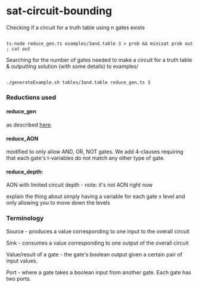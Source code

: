 # sat-circuit-bounding

Checking if a circuit for a truth table using n gates exists 

<pre><code>
ts-node reduce_gen.ts examples/3and.table 3 > prob && minisat prob out ; cat out
</code></pre>

Searching for the number of gates needed to make a circuit for a truth table
& outputting solution (with some details) to examples/

<pre><code>
./generateExample.sh tables/3and.table reduce_gen.ts 3 
</code></pre>


### Reductions used

#### reduce_gen

as described [here](https://logic.pdmi.ras.ru/~arist/papers/sat09.pdf).

#### reduce_AON

modified to only allow AND, OR, NOT gates. We add 4-clauses requiring that each gate's t-variables do not match any other type of gate.

#### reduce_depth: 

AON with limited circuit depth - note: it's not AON right now

explain the thing about simply having a variable for each gate x level and only allowing you to move down the levels

### Terminology

Source - produces a value corresponding to one input to the overall circuit

Sink - consumes a value corresponding to one output of the overall circuit

Value/result of a gate - the gate's boolean output given a certain pair of input values.

Port - where a gate takes a boolean input from another gate. Each gate has two ports.

